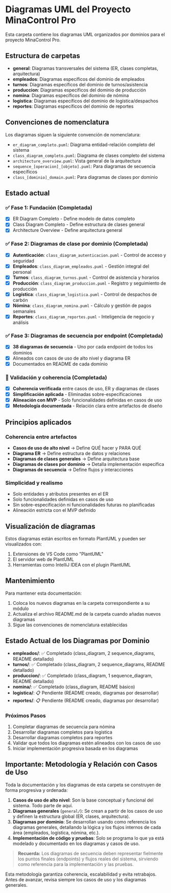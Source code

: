 # Diagramas UML del Proyecto MinaControl Pro

Esta carpeta contiene los diagramas UML organizados por dominios para el proyecto MinaControl Pro.

## Estructura de carpetas

- **general**: Diagramas transversales del sistema (ER, clases completas, arquitectura)
- **empleados**: Diagramas específicos del dominio de empleados
- **turnos**: Diagramas específicos del dominio de turnos/asistencia
- **produccion**: Diagramas específicos del dominio de producción
- **nomina**: Diagramas específicos del dominio de nómina
- **logistica**: Diagramas específicos del dominio de logística/despachos  
- **reportes**: Diagramas específicos del dominio de reportes

## Convenciones de nomenclatura

Los diagramas siguen la siguiente convención de nomenclatura:

- `er_diagram_completo.puml`: Diagrama entidad-relación completo del sistema
- `class_diagram_completo.puml`: Diagrama de clases completo del sistema
- `architecture_overview.puml`: Vista general de la arquitectura
- `sequence_[operacion]_[objeto].puml`: Para diagramas de secuencia específicos
- `class_[dominio]_domain.puml`: Para diagramas de clases por dominio

## Estado actual

### ✅ Fase 1: Fundación (Completada)
- [x] ER Diagram Completo - Define modelo de datos completo
- [x] Class Diagram Completo - Define estructura de clases general
- [x] Architecture Overview - Define arquitectura general

### ✅ Fase 2: Diagramas de clase por dominio (Completada)
- [x] **Autenticación**: `class_diagram_autenticacion.puml` - Control de acceso y seguridad
- [x] **Empleados**: `class_diagram_empleados.puml` - Gestión integral del personal
- [x] **Turnos**: `class_diagram_turnos.puml` - Control de asistencia y horarios
- [x] **Producción**: `class_diagram_produccion.puml` - Registro y seguimiento de producción
- [x] **Logística**: `class_diagram_logistica.puml` - Control de despachos de carbón
- [x] **Nómina**: `class_diagram_nomina.puml` - Cálculo y gestión de pagos semanales
- [x] **Reportes**: `class_diagram_reportes.puml` - Inteligencia de negocio y análisis

### ✅ Fase 3: Diagramas de secuencia por endpoint (Completada)
- [x] **38 diagramas de secuencia** - Uno por cada endpoint de todos los dominios
- [x] Alineados con casos de uso de alto nivel y diagrama ER
- [x] Documentados en README de cada dominio

### 🔄 Validación y coherencia (Completada)
- [x] **Coherencia verificada** entre casos de uso, ER y diagramas de clases
- [x] **Simplificación aplicada** - Eliminadas sobre-especificaciones
- [x] **Alineación con MVP** - Solo funcionalidades definidas en casos de uso
- [x] **Metodología documentada** - Relación clara entre artefactos de diseño

## Principios aplicados

### Coherencia entre artefactos
- **Casos de uso de alto nivel** → Define QUÉ hacer y PARA QUÉ
- **Diagrama ER** → Define estructura de datos y relaciones
- **Diagramas de clases generales** → Define arquitectura base
- **Diagramas de clases por dominio** → Detalla implementación específica
- **Diagramas de secuencia** → Define flujos y interacciones

### Simplicidad y realismo
- Solo entidades y atributos presentes en el ER
- Solo funcionalidades definidas en casos de uso
- Sin sobre-especificación ni funcionalidades futuras no planificadas
- Alineación estricta con el MVP definido

## Visualización de diagramas

Estos diagramas están escritos en formato PlantUML y pueden ser visualizados con:

1. Extensiones de VS Code como "PlantUML"
2. El servidor web de PlantUML
3. Herramientas como IntelliJ IDEA con el plugin PlantUML

## Mantenimiento

Para mantener esta documentación:

1. Coloca los nuevos diagramas en la carpeta correspondiente a su módulo
2. Actualiza el archivo README.md de la carpeta cuando añadas nuevos diagramas
3. Sigue las convenciones de nomenclatura establecidas

## Estado Actual de los Diagramas por Dominio

- **empleados/**: ✅ Completado (class_diagram, 2 sequence_diagrams, README detallado)
- **turnos/**: ✅ Completado (class_diagram, 2 sequence_diagrams, README detallado)
- **produccion/**: ✅ Completado (class_diagram, 1 sequence_diagram, README detallado)
- **nomina/**: ✅ Completado (class_diagram, README básico) 
- **logistica/**: 📋 Pendiente (README creado, diagramas por desarrollar)
- **reportes/**: 📋 Pendiente (README creado, diagramas por desarrollar)

### Próximos Pasos

1. Completar diagramas de secuencia para nómina
2. Desarrollar diagramas completos para logística
3. Desarrollar diagramas completos para reportes
4. Validar que todos los diagramas estén alineados con los casos de uso
5. Iniciar implementación progresiva basada en los diagramas

## Importante: Metodología y Relación con Casos de Uso

Toda la documentación y los diagramas de esta carpeta se construyen de forma progresiva y ordenada:

1. **Casos de uso de alto nivel**: Son la base conceptual y funcional del sistema. Todo parte de aquí.
2. **Diagramas generales** (`general/`): Se crean a partir de los casos de uso y definen la estructura global (ER, clases, arquitectura).
3. **Diagramas por dominio**: Se desarrollan usando como referencia los diagramas generales, detallando la lógica y los flujos internos de cada área (empleados, logística, nómina, etc.).
4. **Implementación de código y pruebas**: Solo se programa lo que ya está modelado y documentado en los diagramas y casos de uso.

> **Recuerda:** Los diagramas de secuencia deben representar fielmente los puntos finales (endpoints) y flujos reales del sistema, sirviendo como referencia para la implementación y las pruebas.

Esta metodología garantiza coherencia, escalabilidad y evita retrabajos. Antes de avanzar, revisa siempre los casos de uso y los diagramas generales.
